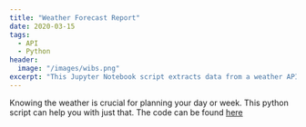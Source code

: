 ```yaml
---
title: "Weather Forecast Report"
date: 2020-03-15
tags:
  - API
  - Python
header:
  image: "/images/wibs.png"
excerpt: "This Jupyter Notebook script extracts data from a weather API to create a weater report."
---
```


Knowing the weather is crucial for planning your day or week. This python script can help you with just that. The code can be found [here](https://github.com/jckett/Weather-API)
